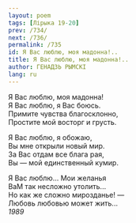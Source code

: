 ```yaml
---
layout: poem
tags: [Лірыка 19-20]
prev: /734/
next: /736/
permalink: /735
id: Я Вас люблю, моя мадонна!..
title: Я Вас люблю, моя мадонна!..
author: ГЕНАДЗЬ РЫМСКІ
lang: ru
---
```



Я Вас люблю, моя мадонна!  
Я Вас люблю, я Вас боюсь.  
Примите чувства благосклонно,  
Простите мой восторг и грусть.  

Я Вас люблю, я обожаю,  
Вы мне открыли новый мир.  
За Вас отдам все блага рая,  
Вы — мой единственный кумир.  

Я Вас люблю... Мои желанья  
ВаМ так несложно утолить...  
Но как же сложно мирозданье! —  
Любовь любовью может жить...  
*1989*  
